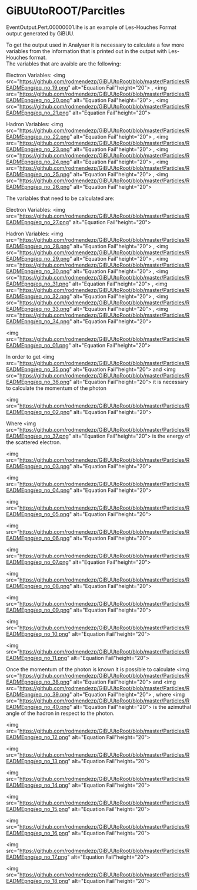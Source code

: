 # GiBUUtoROOT/Parcitles

EventOutput.Pert.00000001.lhe is an example of Les-Houches Format output generated by GiBUU.  

To get the output used in Analyser it is necessary to calculate a few more variables from the information that is printed out in the output with Les-Houches format.  
The variables that are avaible are the following:  
  
Electron Variables: 
<img src="https://github.com/rodmendezp/GiBUUtoRoot/blob/master/Particles/READMEpng/eq_no_19.png" alt="Equation Fail"height="20">
, 
<img src="https://github.com/rodmendezp/GiBUUtoRoot/blob/master/Particles/READMEpng/eq_no_20.png" alt="Equation Fail"height="20">
, 
<img src="https://github.com/rodmendezp/GiBUUtoRoot/blob/master/Particles/READMEpng/eq_no_21.png" alt="Equation Fail"height="20">

Hadron Variables: 
<img src="https://github.com/rodmendezp/GiBUUtoRoot/blob/master/Particles/READMEpng/eq_no_22.png" alt="Equation Fail"height="20">
, 
<img src="https://github.com/rodmendezp/GiBUUtoRoot/blob/master/Particles/READMEpng/eq_no_23.png" alt="Equation Fail"height="20">
, 
<img src="https://github.com/rodmendezp/GiBUUtoRoot/blob/master/Particles/READMEpng/eq_no_24.png" alt="Equation Fail"height="20">
, 
<img src="https://github.com/rodmendezp/GiBUUtoRoot/blob/master/Particles/READMEpng/eq_no_25.png" alt="Equation Fail"height="20">
, 
<img src="https://github.com/rodmendezp/GiBUUtoRoot/blob/master/Particles/READMEpng/eq_no_26.png" alt="Equation Fail"height="20">

  
The variables that need to be calculated are:  
  
Electron Variables: 
<img src="https://github.com/rodmendezp/GiBUUtoRoot/blob/master/Particles/READMEpng/eq_no_27.png" alt="Equation Fail"height="20">

Hadron Variables: 
<img src="https://github.com/rodmendezp/GiBUUtoRoot/blob/master/Particles/READMEpng/eq_no_28.png" alt="Equation Fail"height="20">
, 
<img src="https://github.com/rodmendezp/GiBUUtoRoot/blob/master/Particles/READMEpng/eq_no_29.png" alt="Equation Fail"height="20">
, 
<img src="https://github.com/rodmendezp/GiBUUtoRoot/blob/master/Particles/READMEpng/eq_no_30.png" alt="Equation Fail"height="20">
, 
<img src="https://github.com/rodmendezp/GiBUUtoRoot/blob/master/Particles/READMEpng/eq_no_31.png" alt="Equation Fail"height="20">
, 
<img src="https://github.com/rodmendezp/GiBUUtoRoot/blob/master/Particles/READMEpng/eq_no_32.png" alt="Equation Fail"height="20">
, 
<img src="https://github.com/rodmendezp/GiBUUtoRoot/blob/master/Particles/READMEpng/eq_no_33.png" alt="Equation Fail"height="20">
, 
<img src="https://github.com/rodmendezp/GiBUUtoRoot/blob/master/Particles/READMEpng/eq_no_34.png" alt="Equation Fail"height="20">



<img src="https://github.com/rodmendezp/GiBUUtoRoot/blob/master/Particles/READMEpng/eq_no_01.png" alt="Equation Fail"height="20">


In order to get 
<img src="https://github.com/rodmendezp/GiBUUtoRoot/blob/master/Particles/READMEpng/eq_no_35.png" alt="Equation Fail"height="20">
 and 
<img src="https://github.com/rodmendezp/GiBUUtoRoot/blob/master/Particles/READMEpng/eq_no_36.png" alt="Equation Fail"height="20">
 it is necessary to calculate the momentum of the photon


<img src="https://github.com/rodmendezp/GiBUUtoRoot/blob/master/Particles/READMEpng/eq_no_02.png" alt="Equation Fail"height="20">


Where 
<img src="https://github.com/rodmendezp/GiBUUtoRoot/blob/master/Particles/READMEpng/eq_no_37.png" alt="Equation Fail"height="20">
 is the energy of the scattered electron.


<img src="https://github.com/rodmendezp/GiBUUtoRoot/blob/master/Particles/READMEpng/eq_no_03.png" alt="Equation Fail"height="20">



<img src="https://github.com/rodmendezp/GiBUUtoRoot/blob/master/Particles/READMEpng/eq_no_04.png" alt="Equation Fail"height="20">



<img src="https://github.com/rodmendezp/GiBUUtoRoot/blob/master/Particles/READMEpng/eq_no_05.png" alt="Equation Fail"height="20">



<img src="https://github.com/rodmendezp/GiBUUtoRoot/blob/master/Particles/READMEpng/eq_no_06.png" alt="Equation Fail"height="20">



<img src="https://github.com/rodmendezp/GiBUUtoRoot/blob/master/Particles/READMEpng/eq_no_07.png" alt="Equation Fail"height="20">

 

<img src="https://github.com/rodmendezp/GiBUUtoRoot/blob/master/Particles/READMEpng/eq_no_08.png" alt="Equation Fail"height="20">



<img src="https://github.com/rodmendezp/GiBUUtoRoot/blob/master/Particles/READMEpng/eq_no_09.png" alt="Equation Fail"height="20">



<img src="https://github.com/rodmendezp/GiBUUtoRoot/blob/master/Particles/READMEpng/eq_no_10.png" alt="Equation Fail"height="20">



<img src="https://github.com/rodmendezp/GiBUUtoRoot/blob/master/Particles/READMEpng/eq_no_11.png" alt="Equation Fail"height="20">


Once the momentum of the photon is known it is possible to calculate 
<img src="https://github.com/rodmendezp/GiBUUtoRoot/blob/master/Particles/READMEpng/eq_no_38.png" alt="Equation Fail"height="20">
 and 
<img src="https://github.com/rodmendezp/GiBUUtoRoot/blob/master/Particles/READMEpng/eq_no_39.png" alt="Equation Fail"height="20">
, where 
<img src="https://github.com/rodmendezp/GiBUUtoRoot/blob/master/Particles/READMEpng/eq_no_40.png" alt="Equation Fail"height="20">
 is the 
azimuthal angle of the hadron in respect to the photon.


<img src="https://github.com/rodmendezp/GiBUUtoRoot/blob/master/Particles/READMEpng/eq_no_12.png" alt="Equation Fail"height="20">



<img src="https://github.com/rodmendezp/GiBUUtoRoot/blob/master/Particles/READMEpng/eq_no_13.png" alt="Equation Fail"height="20">



<img src="https://github.com/rodmendezp/GiBUUtoRoot/blob/master/Particles/READMEpng/eq_no_14.png" alt="Equation Fail"height="20">



<img src="https://github.com/rodmendezp/GiBUUtoRoot/blob/master/Particles/READMEpng/eq_no_15.png" alt="Equation Fail"height="20">



<img src="https://github.com/rodmendezp/GiBUUtoRoot/blob/master/Particles/READMEpng/eq_no_16.png" alt="Equation Fail"height="20">



<img src="https://github.com/rodmendezp/GiBUUtoRoot/blob/master/Particles/READMEpng/eq_no_17.png" alt="Equation Fail"height="20">



<img src="https://github.com/rodmendezp/GiBUUtoRoot/blob/master/Particles/READMEpng/eq_no_18.png" alt="Equation Fail"height="20">

